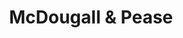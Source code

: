 ---
title: McDougall & Pease
layout: about
permalink: /mcdougall.html
# include CollectionBuilder info at bottom
# credits: true
# Edit the markdown on in this file to describe your collection
# Look in _includes/feature for options to easily add features to the page
---